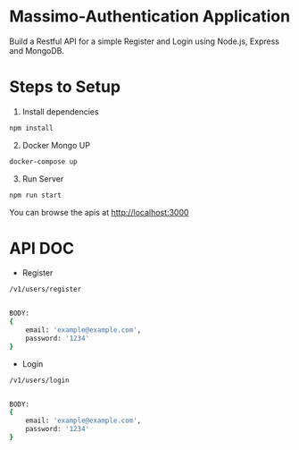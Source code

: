 # Massimo-Authentication Application

Build a Restful API for a simple Register and Login using Node.js, Express and MongoDB.

# Steps to Setup

1. Install dependencies

```bash
npm install
```

2. Docker Mongo UP

```bash
docker-compose up
```


3. Run Server

```bash
npm run start
```

You can browse the apis at <http://localhost:3000>

# API DOC

* Register

```bash
/v1/users/register


BODY: 
{
    email: 'example@example.com',
    password: '1234'
}

```
* Login

```bash
/v1/users/login


BODY: 
{
    email: 'example@example.com',
    password: '1234'
}

```
